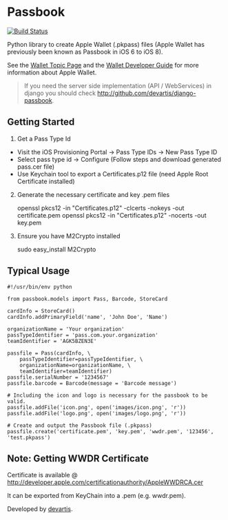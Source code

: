 # Passbook

[![Build Status](https://travis-ci.org/devartis/passbook.svg?branch=master)](https://travis-ci.org/devartis/passbook)

Python library to create Apple Wallet (.pkpass) files (Apple Wallet 
has previously been known as Passbook in iOS 6 to iOS 8).

See the [Wallet Topic Page](https://developer.apple.com/wallet/) and the
[Wallet Developer Guide](https://developer.apple.com/library/ios/documentation/UserExperience/Conceptual/PassKit_PG/index.html#//apple_ref/doc/uid/TP40012195) for more information about Apple Wallet.

> If you need the server side implementation (API / WebServices) in django you should check http://github.com/devartis/django-passbook.


## Getting Started

1) Get a Pass Type Id

* Visit the iOS Provisioning Portal -> Pass Type IDs -> New Pass Type ID
* Select pass type id -> Configure (Follow steps and download generated pass.cer file)
* Use Keychain tool to export a Certificates.p12 file (need Apple Root Certificate installed)

2) Generate the necessary certificate and key .pem files

    openssl pkcs12 -in "Certificates.p12" -clcerts -nokeys -out certificate.pem 
    openssl pkcs12 -in "Certificates.p12" -nocerts -out key.pem

3) Ensure you have M2Crypto installed

    sudo easy_install M2Crypto

## Typical Usage

    #!/usr/bin/env python

    from passbook.models import Pass, Barcode, StoreCard

    cardInfo = StoreCard()
    cardInfo.addPrimaryField('name', 'John Doe', 'Name')

    organizationName = 'Your organization' 
    passTypeIdentifier = 'pass.com.your.organization' 
    teamIdentifier = 'AGK5BZEN3E'
    
    passfile = Pass(cardInfo, \
        passTypeIdentifier=passTypeIdentifier, \
        organizationName=organizationName, \
        teamIdentifier=teamIdentifier)
    passfile.serialNumber = '1234567' 
    passfile.barcode = Barcode(message = 'Barcode message')    

    # Including the icon and logo is necessary for the passbook to be valid.
    passfile.addFile('icon.png', open('images/icon.png', 'r'))
    passfile.addFile('logo.png', open('images/logo.png', 'r'))
    
    # Create and output the Passbook file (.pkpass) 
    passfile.create('certificate.pem', 'key.pem', 'wwdr.pem', '123456', 'test.pkpass')

## Note: Getting WWDR Certificate

Certificate is available @ http://developer.apple.com/certificationauthority/AppleWWDRCA.cer

It can be exported from KeyChain into a .pem (e.g. wwdr.pem).

Developed by [devartis](http://www.devartis.com).
